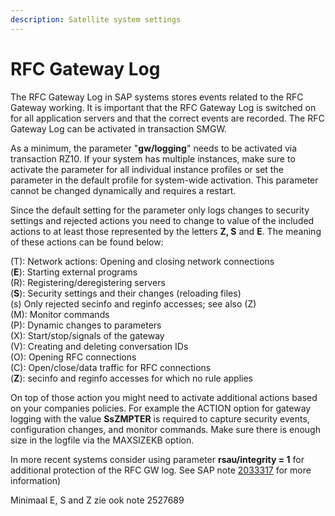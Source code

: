 ```yaml
---
description: Satellite system settings
---
```


# RFC Gateway Log

The RFC Gateway Log in SAP systems stores events related to the RFC Gateway working. It is important that the RFC Gateway Log is switched on for all application servers and that the correct events are recorded. The RFC Gateway Log can be activated in transaction SMGW.

As a minimum, the parameter "**gw/logging**" needs to be activated via transaction RZ10. If your system has multiple instances, make sure to activate the parameter for all individual instance profiles or set the parameter in the default profile for system-wide activation. This parameter cannot be changed dynamically and requires a restart.



Since the default setting for the parameter only logs changes to security settings and rejected actions you need to change to value of the included actions to at least those represented by the letters **Z, S** and **E**. The meaning of these actions can be found below:

(T): Network actions: Opening and closing network connections\
(**E**): Starting external programs\
(R): Registering/deregistering servers\
(**S**): Security settings and their changes (reloading files)\
(s) Only rejected secinfo and reginfo accesses; see also (Z) \
(M): Monitor commands\
(P): Dynamic changes to parameters\
(X): Start/stop/signals of the gateway\
(V): Creating and deleting conversation IDs\
(O): Opening RFC connections\
(C): Open/close/data traffic for RFC connections\
(**Z**): secinfo and reginfo accesses for which no rule applies



On top of those action you might need to activate additional actions based on your companies policies. For example the ACTION option for gateway logging with the value **SsZMPTER** is required to capture security events, configuration changes, and monitor commands. Make sure there is enough size in the logfile via the MAXSIZEKB option.

In more recent systems consider using parameter **rsau/integrity = 1** for additional protection of the RFC GW log. See SAP note [2033317](https://launchpad.support.sap.com/#/notes/2033317) for more information)



Minimaal E, S and Z zie ook note 2527689
